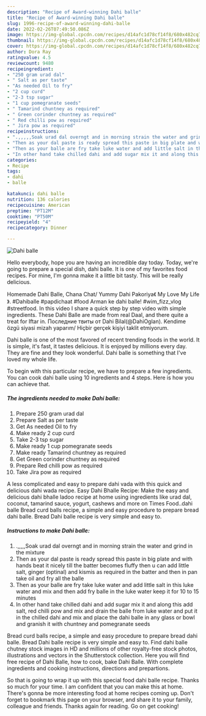 ```yaml
---
description: "Recipe of Award-winning Dahi balle"
title: "Recipe of Award-winning Dahi balle"
slug: 1996-recipe-of-award-winning-dahi-balle
date: 2022-02-26T07:49:50.086Z
image: https://img-global.cpcdn.com/recipes/d14afc1d78cf14f8/680x482cq70/dahi-balle-recipe-main-photo.jpg
thumbnail: https://img-global.cpcdn.com/recipes/d14afc1d78cf14f8/680x482cq70/dahi-balle-recipe-main-photo.jpg
cover: https://img-global.cpcdn.com/recipes/d14afc1d78cf14f8/680x482cq70/dahi-balle-recipe-main-photo.jpg
author: Dora Ray
ratingvalue: 4.5
reviewcount: 9480
recipeingredient:
- "250 gram urad dal"
- " Salt as per taste"
- "As needed Oil to fry"
- "2 cup curd"
- "2-3 tsp sugar"
- "1 cup pomegranate seeds"
- " Tamarind chuntney as required"
- " Green corinder chuntney as required"
- " Red chilli pow as required"
- " Jira pow as required"
recipeinstructions:
- ".,,,,,Soak urad dal overngt and in morning strain the water and grind in the mixture"
- "Then as your dal paste is ready spread this paste in big plate and with hands beat it nicely till the batter becomes fluffy then u can add little salt, ginger (optinal) and kismis as required in the batter and then in pan take oil and fry all the balle"
- "Then as your balle are fry take luke water and add little salt in this luke water and mix and then add fry balle in the luke water keep it for 10 to 15 minutes"
- "In other hand take chilled dahi and add sugar mix it and along this add salt, red chilli pow and mix and drain the balle from luke water and put it in the chilled dahi and mix and place the dahi balle in any glass or bowl and granish it with chuntney and pomegranate seeds"
categories:
- Recipe
tags:
- dahi
- balle

katakunci: dahi balle 
nutrition: 136 calories
recipecuisine: American
preptime: "PT12M"
cooktime: "PT50M"
recipeyield: "4"
recipecategory: Dinner

---
```



![Dahi balle](https://img-global.cpcdn.com/recipes/d14afc1d78cf14f8/680x482cq70/dahi-balle-recipe-main-photo.jpg)

Hello everybody, hope you are having an incredible day today. Today, we're going to prepare a special dish, dahi balle. It is one of my favorites food recipes. For mine, I'm gonna make it a little bit tasty. This will be really delicious.

Homemade Dahi Balle, Chana Chat/ Yummy Dahi Pakoriya《 My Love My Life 》. #Dahiballe #papdichaat #food Arman ke dahi balle! #wim_fizz_vlog #streetfood. In this video I share a quick step by step video with simple ingredients. These Dahi Balle are made from real Daal, and there quite a treat for Iftar in. Последние твиты от Dahi Bilal(@DahiOglan). Kendime özgü siyasi mizah yaparım/ Hiçbir gerçek kişiyi taklit etmiyorum.

Dahi balle is one of the most favored of recent trending foods in the world. It is simple, it's fast, it tastes delicious. It is enjoyed by millions every day. They are fine and they look wonderful. Dahi balle is something that I've loved my whole life.


To begin with this particular recipe, we have to prepare a few ingredients. You can cook dahi balle using 10 ingredients and 4 steps. Here is how you can achieve that.

<!--inarticleads1-->

##### The ingredients needed to make Dahi balle:

1. Prepare 250 gram urad dal
1. Prepare  Salt as per taste
1. Get As needed Oil to fry
1. Make ready 2 cup curd
1. Take 2-3 tsp sugar
1. Make ready 1 cup pomegranate seeds
1. Make ready  Tamarind chuntney as required
1. Get  Green corinder chuntney as required
1. Prepare  Red chilli pow as required
1. Take  Jira pow as required


A less complicated and easy to prepare dahi vada with this quick and delicious dahi wada recipe. Easy Dahi Bhalle Recipe: Make the easy and delicious dahi bhalle ladoo recipe at home using ingredients like urad dal, coconut, tamarind sauce, yogurt, cashews and more on Times Food..dahi balle Bread curd balls recipe, a simple and easy procedure to prepare bread dahi balle. Bread Dahi balle recipe is very simple and easy to. 

<!--inarticleads2-->

##### Instructions to make Dahi balle:

1. .,,,,,Soak urad dal overngt and in morning strain the water and grind in the mixture
1. Then as your dal paste is ready spread this paste in big plate and with hands beat it nicely till the batter becomes fluffy then u can add little salt, ginger (optinal) and kismis as required in the batter and then in pan take oil and fry all the balle
1. Then as your balle are fry take luke water and add little salt in this luke water and mix and then add fry balle in the luke water keep it for 10 to 15 minutes
1. In other hand take chilled dahi and add sugar mix it and along this add salt, red chilli pow and mix and drain the balle from luke water and put it in the chilled dahi and mix and place the dahi balle in any glass or bowl and granish it with chuntney and pomegranate seeds


Bread curd balls recipe, a simple and easy procedure to prepare bread dahi balle. Bread Dahi balle recipe is very simple and easy to. Find dahi balle chutney stock images in HD and millions of other royalty-free stock photos, illustrations and vectors in the Shutterstock collection. Here you will find free recipe of Dahi Balle, how to cook, bake Dahi Balle. With complete ingredients and cooking instructions, directions and prepartions. 

So that is going to wrap it up with this special food dahi balle recipe. Thanks so much for your time. I am confident that you can make this at home. There's gonna be more interesting food at home recipes coming up. Don't forget to bookmark this page on your browser, and share it to your family, colleague and friends. Thanks again for reading. Go on get cooking!
